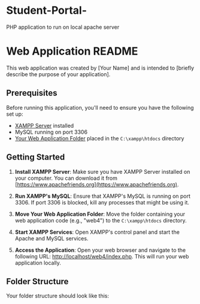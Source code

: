 # Student-Portal-
PHP application to run on local apache server 

# Web Application README

This web application was created by [Your Name] and is intended to [briefly describe the purpose of your application].

## Prerequisites

Before running this application, you'll need to ensure you have the following set up:

- [XAMPP Server](https://www.apachefriends.org/index.html) installed
- MySQL running on port 3306
- [Your Web Application Folder](#folder-structure) placed in the `C:\xampp\htdocs` directory

## Getting Started

1. **Install XAMPP Server**: Make sure you have XAMPP Server installed on your computer. You can download it from [https://www.apachefriends.org](https://www.apachefriends.org).

2. **Run XAMPP's MySQL**: Ensure that XAMPP's MySQL is running on port 3306. If port 3306 is blocked, kill any processes that might be using it.

3. **Move Your Web Application Folder**: Move the folder containing your web application code (e.g., "web4") to the `C:\xampp\htdocs` directory.

4. **Start XAMPP Services**: Open XAMPP's control panel and start the Apache and MySQL services.

5. **Access the Application**: Open your web browser and navigate to the following URL: [http://localhost/web4/index.php](http://localhost/web4/index.php). This will run your web application locally.

## Folder Structure

Your folder structure should look like this:

